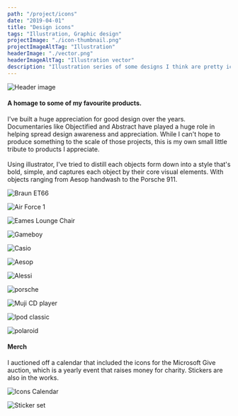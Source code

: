 ```yaml
---
path: "/project/icons"
date: "2019-04-01"
title: "Design icons"
tags: "Illustration, Graphic design"
projectImage: "./icon-thumbnail.png"
projectImageAltTag: "Illustration"
headerImage: "./vector.png"
headerImageAltTag: "Illustration vector"
description: "Illustration series of some designs I think are pretty iconic."
---
```


![Header image](./vector.png)

<div class="body-text">
    <h4 class="project-sub-title">
        A homage to some of my favourite products.
    </h4>
    <p class="project-description">
        I've built a huge appreciation for good design over the years. Documentaries like Objectified and Abstract have played a huge role in helping spread design awareness and appreciation. While I can't hope to produce something to the scale of those projects, this is my own small little tribute to products I appreciate. 
        <br/><br/>
        Using illustrator, I've tried to distill each objects form down into a style that's bold, simple, and captures each object by their core visual elements. With objects ranging from Aesop handwash to the Porsche 911.
    </p>
</div>

![Braun ET66](./braun-et66.png)

![Air Force 1](./air-force-1.png)

![Eames Lounge Chair](./eames-lounge-chair.png)

![Gameboy](./gameboy.png)

![Casio](./casio.png)

![Aesop](./aesop.png)

![Alessi](./alessi.png)

![porsche](./porsche.png)

![Muji CD player](./muji-cd-player.png)

![Ipod classic](./ipod-classic.png)

![polaroid](./polaroid.png)

<div class="body-text">
    <h4 class="project-sub-title">
        Merch
    </h4>
    <p class="project-description">
        I auctioned off a calendar that included the icons for the Microsoft Give auction, which is a yearly event that raises money for charity. Stickers are also in the works. 
    </p>
</div>

![Icons Calendar](./icon-calendar.png)

![Sticker set](./stickers.png)
